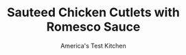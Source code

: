 ---
layout: ../../layouts/MarkdownPostLayout.astro
title: Sauteed Chicken Cutlets with Romesco Sauce
author: America's Test Kitchen
pubDate: 2023-03-15
description: "A simple pantry sauce adds pizzazz to chicken cutlets."
image_url: https://res.cloudinary.com/hksqkdlah/image/upload/ar_1:1,c_fill,dpr_2.0,f_auto,fl_lossy.progressive.strip_profile,g_faces:auto,q_auto:low,w_344/SFS_sauteed_chicken_roasted_red_pepper_sauce-5_v5gnwx
tags: ["Main Courses","Spanish & Portuguese","Chicken","Weeknight"]
calories: 1674
protein: 46
carbohydrates: 7
fats: 
fiber: 1
ingredients: ["4 (6- to 8-ounce), boneless, skinless chicken breasts, trimmed","1 teaspoon, table salt","1/4 teaspoon, pepper","4 teaspoons, extra-virgin olive oil, divided","2 tablespoons, extra-virgin olive oil, divided","1/2 slice, hearty white sandwich bread, cut into ½-inch pieces","1/4 cup, hazelnuts, toasted and skinned","2 , garlic cloves, sliced thin","1 cup, jarred roasted red peppers, rinsed and patted dry","1 1/2 tablespoons, sherry vinegar","1 teaspoon, honey","1/2 teaspoon, smoked paprika","1/2 teaspoon, table salt","Pinch, cayenne pepper"]
serves: 4
time: "55 minutes"
instructions: ["FOR THE CHICKEN: Place chicken breasts on large plate and freeze until firm, about 15 minutes.","FOR THE SAUCE: Meanwhile, add 1 tablespoon oil, bread, and hazelnuts to 12-inch nonstick skillet and cook over medium heat, stirring constantly, until bread and hazelnuts are lightly toasted, about 3 minutes. Add garlic and cook, stirring constantly, until fragrant, about 30 seconds.","Transfer bread mixture to food processor and pulse until coarsely chopped, about 5 pulses. Add red peppers, vinegar, honey, paprika, salt, cayenne, and remaining 1 tablespoon oil to processor. Pulse until finely chopped, 5 to 8 pulses. Transfer sauce to bowl and set aside for serving. (Sauce can be refrigerated for up to 2 days.)","Working with 1 chicken breast at a time, starting at thick end, cut breasts in half horizontally. Using meat pounder, gently pound each cutlet between 2 pieces of plastic wrap to even ¼-inch thickness. Pat cutlets dry with paper towels and sprinkle with salt and pepper.","Wipe now-empty skillet clean with paper towels. Heat 2 teaspoons oil in skillet over medium-high heat until just smoking. Place 4 cutlets in skillet and cook, without moving them, until browned on first side, about 2 minutes. Flip cutlets and continue to cook until opaque on second side, about 30 seconds longer. Transfer cutlets to serving platter and tent with aluminum foil. Repeat with remaining 4 cutlets and remaining 2 teaspoons oil. Serve with sauce."]
nutrition: ["796 mg Potassium","461 mg Phosphorus","31 mg Calcium","1 mg Iron","75 mg Magnesium","614 mg Sodium","1 mg Zinc","21 g Fat","19 mg Niacin (B3)","13 g Monounsaturated","2 g Polyunsaturated","58 mg Vitamin C","144 mg Cholesterol","3 g Saturated","1 g Fiber","35 µg Folate (food)","3 g Sugars","10 µg Vitamin K","185 g Water","7 g Carbs","36 µg Folate equivalent (total)","46 g Protein","4 mg Vitamin E","1 mg Vitamin B6","71 µg Vitamin A","418 kcal Energy","1 g Sugars, added","1674 calories"]
notes: "You will need one 12-ounce jar of roasted red peppers for this recipe."
---